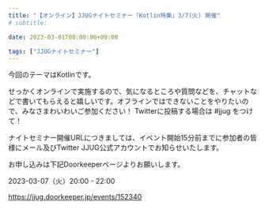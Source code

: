 ```yaml
---
title: "【オンライン】JJUGナイトセミナー「Kotlin特集」3/7(火) 開催"
# subtitle:

date: 2023-03-01T00:00:00+09:00

tags: ["JJUGナイトセミナー"]
---
```

今回のテーマはKotlinです。

せっかくオンラインで実施するので、気になるところや質問などを、チャットなどで書いてもらえると嬉しいです。オフラインではできないことをやりたいので、みなさまわいわいご参加ください！
Twitterに投稿する場合は #jjug をつけて！

ナイトセミナー開催URLにつきましては、イベント開始15分前までに参加者の皆様にメール及びTwitter JJUG公式アカウントでお知らせいたします。

お申し込みは下記Doorkeeperページよりお願いします。

2023-03-07（火）20:00 - 22:00

https://jjug.doorkeeper.jp/events/152340
